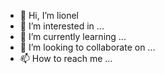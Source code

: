 - 👋 Hi, I’m lionel
- 👀 I’m interested in ...
- 🌱 I’m currently learning ...
- 💞️ I’m looking to collaborate on ...
- 📫 How to reach me ...

<!---
Lionelapex/Lionelapex is a ✨ special ✨ repository because its `README.md` (this file) appears on your GitHub profile.
You can click the Preview link to take a look at your changes.
--->
